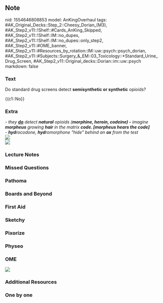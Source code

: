 ## Note
nid: 1554646808853
model: AnKingOverhaul
tags: #AK_Original_Decks::Step_2::Cheesy_Dorian_(M3), #AK_Step2_v11::!Shelf::#Cards_AnKing_Skipped, #AK_Step2_v11::!Shelf::IM::no_dupes, #AK_Step2_v11::!Shelf::IM::no_dupes::only_step2, #AK_Step2_v11::#OME_banner, #AK_Step2_v11::#Resources_by_rotation::IM::uw::psych::psych_dorian, #AK_Step2_v11::#Subjects::Surgery_&_EM::03_Toxicology::*Standard_Urine_Drug_Screen, #AK_Step2_v11::Original_decks::Dorian::im::uw::psych
markdown: false

### Text
Do standard drug screens detect <b>semisynthetic or synthetic</b>
opioids?
<div>
  {{c1::No}}
</div>

### Extra
<div>
  <div style="font-style: italic;"></div>
  <div>
    <i>- they <b><u>do</u></b> detect <b>natural</b> opioids
    (<b>morphine, heroin, codeine) -</b> imagine <b>morpheus</b>
    growing <b>hair</b> in the matrix <b>code. [morpheus hears the
    code]</b></i>
  </div>
  <div>
    <i>- <b>hyd</b>rocodone, <b>hyd</b>romorphone "hide" behind an
    <b>ox</b> from the test</i>
  </div>
  <div>
    <i><img src="maxresdefault%20(15).jpg"></i>
  </div>
  <div>
    <i><img src="paste-912190924128259.jpg"></i>
  </div>
</div>

### Lecture Notes


### Missed Questions


### Pathoma


### Boards and Beyond


### First Aid


### Sketchy


### Pixorize


### Physeo


### OME
<div class="ome-widget">
  <a href="https://onlinemeded.org?ref=anki"><img src=
  "_OME_AnkiFlashcards_General_3.png"></a>
</div>

### Additional Resources


### One by one

